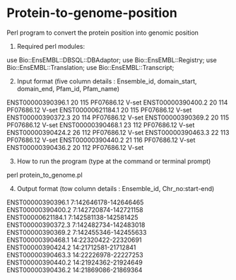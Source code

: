 # Protein-to-genome-position
Perl program to convert the protein position into genomic position

1) Required perl modules:

use Bio::EnsEMBL::DBSQL::DBAdaptor;
use Bio::EnsEMBL::Registry;
use Bio::EnsEMBL::Translation;
use Bio::EnsEMBL::Transcript;

2) Input format
(five column details : Ensemble_id,	domain_start,	domain_end,	Pfam_id,	Pfam_name)

ENST00000390396.1	20	115	PF07686.12	V-set
ENST00000390400.2	20	114	PF07686.12	V-set
ENST00000621184.1	20	115	PF07686.12	V-set
ENST00000390372.3	20	114	PF07686.12	V-set
ENST00000390369.2	20	115	PF07686.12	V-set
ENST00000390468.1	23	112	PF07686.12	V-set
ENST00000390424.2	26	112	PF07686.12	V-set
ENST00000390463.3	22	113	PF07686.12	V-set
ENST00000390440.2	21	116	PF07686.12	V-set
ENST00000390436.2	20	112	PF07686.12	V-set

3) How to run the program
(type at the command or terminal prompt)

perl protein_to_genome.pl

4) Output format
(tow column details : Ensemble_id,	Chr_no:start-end)

ENST00000390396.1	7:142646178-142646465	
ENST00000390400.2	7:142720874-142721158	
ENST00000621184.1	7:142581138-142581425	
ENST00000390372.3	7:142482734-142483018	
ENST00000390369.2	7:142455346-142455633	
ENST00000390468.1	14:22320422-22320691	
ENST00000390424.2	14:21712581-21712841	
ENST00000390463.3	14:22226978-22227253	
ENST00000390440.2	14:21924362-21924649	
ENST00000390436.2	14:21869086-21869364	

